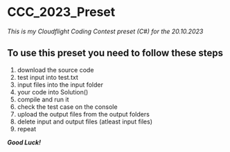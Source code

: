 # CCC_2023_Preset
*This is my Cloudflight Coding Contest preset (C#) for the 20.10.2023*

## To use this preset you need to follow these steps

1. download the source code
2. test input into test.txt
3. input files into the input folder
4. your code into Solution()
5. compile and run it
6. check the test case on the console
7. upload the output files from the output folders
8. delete input and output files (atleast input files)
9. repeat

***Good Luck!***
